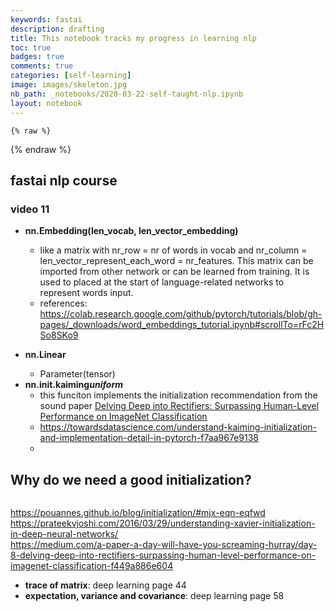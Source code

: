 ```yaml
---
keywords: fastai
description: drafting
title: This notebook tracks my progress in learning nlp 
toc: true 
badges: true
comments: true
categories: [self-learning]
image: images/skeleton.jpg
nb_path: _notebooks/2020-03-22-self-taught-nlp.ipynb
layout: notebook
---
```


<!--
#################################################
### THIS FILE WAS AUTOGENERATED! DO NOT EDIT! ###
#################################################
# file to edit: _notebooks/2020-03-22-self-taught-nlp.ipynb
-->

<div class="container" id="notebook-container">
        
    {% raw %}
    
<div class="cell border-box-sizing code_cell rendered">

</div>
    {% endraw %}

<div class="cell border-box-sizing text_cell rendered"><div class="inner_cell">
<div class="text_cell_render border-box-sizing rendered_html">
<h2 id="fastai-nlp-course">fastai nlp course<a class="anchor-link" href="#fastai-nlp-course"> </a></h2>
</div>
</div>
</div>
<div class="cell border-box-sizing text_cell rendered"><div class="inner_cell">
<div class="text_cell_render border-box-sizing rendered_html">
<h3 id="video-11">video 11<a class="anchor-link" href="#video-11"> </a></h3>
</div>
</div>
</div>
<div class="cell border-box-sizing text_cell rendered"><div class="inner_cell">
<div class="text_cell_render border-box-sizing rendered_html">
<ul>
<li><p><strong>nn.Embedding(len_vocab, len_vector_embedding)</strong></p>
<ul>
<li>like a matrix with nr_row = nr of words in vocab and nr_column = len_vector_represent_each_word = nr_features. This matrix can be imported from other network or can be learned from training. It is used to placed at the start of language-related networks to represent words input. </li>
<li>references: <a href="https://colab.research.google.com/github/pytorch/tutorials/blob/gh-pages/_downloads/word_embeddings_tutorial.ipynb#scrollTo=rFc2HSo8SKo9">https://colab.research.google.com/github/pytorch/tutorials/blob/gh-pages/_downloads/word_embeddings_tutorial.ipynb#scrollTo=rFc2HSo8SKo9</a></li>
</ul>
</li>
<li><p><strong>nn.Linear</strong></p>
<ul>
<li>Parameter(tensor)</li>
</ul>
</li>
<li><strong>nn.init.kaiming<em>uniform</em></strong><ul>
<li>this funciton implements the initialization recommendation from the sound paper <a href="https://arxiv.org/abs/1502.01852">Delving Deep into Rectifiers: Surpassing Human-Level Performance on ImageNet Classification</a></li>
<li><a href="https://towardsdatascience.com/understand-kaiming-initialization-and-implementation-detail-in-pytorch-f7aa967e9138">https://towardsdatascience.com/understand-kaiming-initialization-and-implementation-detail-in-pytorch-f7aa967e9138</a></li>
<li></li>
</ul>
</li>
</ul>

</div>
</div>
</div>
<div class="cell border-box-sizing text_cell rendered"><div class="inner_cell">
<div class="text_cell_render border-box-sizing rendered_html">
<h2 id="Why-do-we-need-a-good-initialization?">Why do we need a good initialization?<a class="anchor-link" href="#Why-do-we-need-a-good-initialization?"> </a></h2>
</div>
</div>
</div>
<div class="cell border-box-sizing text_cell rendered"><div class="inner_cell">
<div class="text_cell_render border-box-sizing rendered_html">
<p><img src="/blog/images/copied_from_nb/data/neuralnet_notation.png" alt=""></p>

</div>
</div>
</div>
<div class="cell border-box-sizing text_cell rendered"><div class="inner_cell">
<div class="text_cell_render border-box-sizing rendered_html">
<p><a href="https://pouannes.github.io/blog/initialization/#mjx-eqn-eqfwd">https://pouannes.github.io/blog/initialization/#mjx-eqn-eqfwd</a><br>
<a href="https://prateekvjoshi.com/2016/03/29/understanding-xavier-initialization-in-deep-neural-networks/">https://prateekvjoshi.com/2016/03/29/understanding-xavier-initialization-in-deep-neural-networks/</a><br>
<a href="https://medium.com/a-paper-a-day-will-have-you-screaming-hurray/day-8-delving-deep-into-rectifiers-surpassing-human-level-performance-on-imagenet-classification-f449a886e604">https://medium.com/a-paper-a-day-will-have-you-screaming-hurray/day-8-delving-deep-into-rectifiers-surpassing-human-level-performance-on-imagenet-classification-f449a886e604</a></p>

</div>
</div>
</div>
<div class="cell border-box-sizing text_cell rendered"><div class="inner_cell">
<div class="text_cell_render border-box-sizing rendered_html">
<ul>
<li><strong>trace of matrix</strong>: deep learning page 44</li>
<li><strong>expectation, variance and covariance</strong>: deep learning page 58</li>
</ul>

</div>
</div>
</div>
</div>
 

